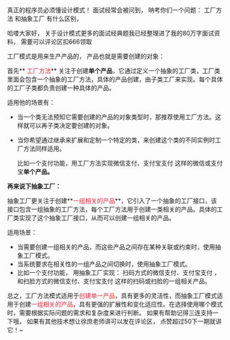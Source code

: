  真正的程序员必须懂设计模式！  面试经常会被问到，   呐考你们一个问题：  工厂方法 和抽象工厂 有什么区别，  

 

哈喽大家好， 关于设计模式更多的面试经典题我已经整理进了我的80万字面试资料， 需要可以评论区扣666领取



工厂模式是用来生产产品的， 产品也就是需要创建的对象：

**<font style="color:rgb(25, 27, 31);"></font>**

首先**<font style="color:#DF2A3F;"> 工厂方法</font>** 关注于创建**单个产品**，它通过定义一个抽象的工厂类，工厂类里面会包含一个抽象的工厂方法，具体的产品创建，由子类工厂来实现。每个具体的工厂子类都负责创建一种具体的产品。 



适用他的场景有：

+ 当一个类无法预知它需要创建的产品的对象类型时，那推荐使用工厂方法。这样就可以再子类决定要创建的对象。
+ 当你希望通过继承来扩展和定制一个特定的类，来创建这个类的不同实例时工厂方法同样适用。

    比如一个支付功能，用工厂方法实现微信支付、支付宝支付  这样的微信或支付宝**单个产品。**



**再来说下抽象工厂：**



抽象工厂更关注于创建**<font style="color:#DF2A3F;">一组相关的产品</font>**，它引入了一个抽象的工厂接口，该接口包含一组抽象的工厂方法，每个工厂方法用于创建一类相关的产品。具体的工厂类实现了这个抽象工厂接口，从而可以创建一组相关的产品。



适用场景：

+ 当需要创建一组相关的产品，而这些产品之间存在某种关联或约束时，使用抽象工厂模式。 
+ 当系统要求在相关性的一组产品之间切换时，使用抽象工厂模式。  
+ 比如一个支付功能， 用抽象工厂实现：  扫码方式的微信支付、支付宝支付 ， 和扫脸方式的微信支付、支付宝支付   这样的扫码或扫脸的一组相关产品。



总之，工厂方法模式适用于<font style="color:#DF2A3F;">创建单一产品</font>，具有更多的灵活性，而抽象工厂模式适用于创建<font style="color:#DF2A3F;">一组相关的产品</font>，具有更强的扩展性和变化适应性。在选择使用哪个模式时，需要根据实际问题的需求和复杂度来进行判断。    如果有帮助记得三连支持一下哦， 如果有其他技术想让徐庶老师讲可以发在评论区， 点赞超过50下一期就讲它！~





